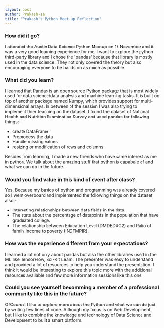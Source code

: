```yaml
---
layout: post
author: Prakash-sa
title: "Prakash's Python Meet-up Reflection"
---
```


### How did it go?
I attended the Austin Data Science Python Meetup on 15 November and it was a very good learning experience for me. I want to explore the python third-party library and I chose the 'pandas' because that library is mostly used in the data science. They not only covered the theory but also encouraging everyone to be hands on as much as possible.


### What did you learn?

I learned that Pandas is an open source Python package that is most widely used for data science/data analysis and machine learning tasks. It is built on top of another package named Numpy, which provides support for multi-dimensional arrays. In between of the session I was also trying to implement thier teaching on the dataset. I found the dataset of National Health and Nutrition Examination Survey and used pandas for following things:-

- create DataFrame
- Preprocess the data
- Handle missing values
- resizing or modification of rows and columns

Besides from learning, I made a new friends who have same interest as me in python. We talk about the amazing stuff that python is capabale of and what we can do in the future.

### Would you find value in this kind of event after class?

Yes. Because my basics of python and programming was already covered so I went overboard and implemented the following things on the dataset also:-

- Interesting relationships between data fields in the data.
- The stats about the percentage of datapoints in the population that have graduated college.
- The relationship between Education Level (DMDEDUC2) and Ratio of family income to poverty (INDFMPIR).


### How was the experience different from your expectations?
I learned a lot not only about pandas but also the other libraries used in the ML like TensorFlow, Sci-Kit Learn. The presenter was easy to understand and provided a lot of resources to help you understand the presentation. I think it would be interesting to explore this topic more with the additional resources available and few more information sessions like this one. 


### Could you see yourself becomming a member of a professional community like this in the future?
OfCourse! I like to explore more about the Python and what we can do just by writing few lines of code. Although my focus is on Web Development, but I like to combine the knowledge and technology of Data Science and Development to built a smart platform.
